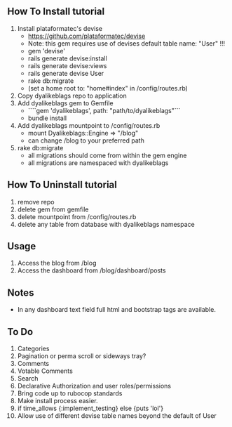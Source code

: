 ## How To Install tutorial
1. Install plataformatec's devise 
	* https://github.com/plataformatec/devise
	* Note: this gem requires use of devises default table name:  "User" !!!
	* gem 'devise'
	* rails generate devise:install
	* rails generate devise:views
	* rails generate devise User
	* rake db:migrate
	* (set a home root to: "home#index" in /config/routes.rb)
2. Copy dyalikeblags repo to application
3. Add dyalikeblags gem to Gemfile
	* ````gem 'dyalikeblags', path: "path/to/dyalikeblags"```
	* bundle install
4. Add dyalikeblags mountpoint to /config/routes.rb
	* mount Dyalikeblags::Engine => "/blog"
	* can change /blog to your preferred path
5. rake db:migrate
	* all migrations should come from within the gem engine
	* all migrations are namespaced with dyalikeblags
	
## How To Uninstall tutorial
1. remove repo
2. delete gem from gemfile
3. delete mountpoint from /config/routes.rb
4. delete any table from database with dyalikeblags namespace


## Usage
1. Access the blog from /blog
2. Access the dashboard from /blog/dashboard/posts

## Notes
* In any dashboard text field full html and bootstrap tags are available.

## To Do

1. Categories
2. Pagination or perma scroll or sideways tray?
3. Comments
4. Votable Comments
5. Search
6. Declarative Authorization and user roles/permissions
7. Bring code up to rubocop standards
8. Make install process easier.
6. if time_allows {:implement_testing} else {puts 'lol'}
7. Allow use of different devise table names beyond the default of User





